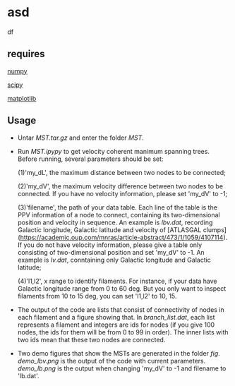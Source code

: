 # asd
df
## requires
[numpy](https://numpy.org/)

[scipy](https://www.scipy.org/)

[matplotlib](https://matplotlib.org/)

## Usage
* Untar *MST.tar.gz* and enter the folder *MST*.
* Run *MST.ipypy* to get velocity coherent manimum spanning trees. Before running, several parameters should be set:

    (1)'my_dL', the maximum distance between two nodes to be connected;

   (2)'my_dV', the maximum velocity difference between two nodes to be connected. If you have no velocity information, please set 'my_dV' to -1;

   (3)'filename', the path of your data table. Each line of the table is the PPV information of a node to connect, containing its two-dimensional position and velocity in sequence. An example is *lbv.dat*, recording Galactic longitude, Galactic latitude and velocity of [ATLASGAL clumps] (https://academic.oup.com/mnras/article-abstract/473/1/1059/4107114). If you do not have velocity information, please give a table only consisting of two-dimensional position and set 'my_dV' to -1. An example is *lv.dat*, conntaining only Galactic longitude and Galactic latitude;
 
   (4)'l1,l2', x range to identify filaments. For instance, if your data have Galactic longitude range from 0 to 60 deg. But you only want to inspect filaments from 10 to 15 deg, you can set 'l1,l2' to 10, 15.
* The output of the code are lists that consist of connectivity of nodes in each filament and a figure showing that. In *branch_list.dat*, each list represents a filament and integers are ids for nodes (if you give 100 nodes, the ids for them will be from 0 to 99 in order). The inner lists with two ids mean that these two nodes are connected.
* Two demo figures that show the MSTs are generated in the folder *fig*. *demo_lbv.png* is the output of the code with current parameters. *demo_lb.png* is the output when changing 'my_dV' to -1 and filename to 'lb.dat'.

